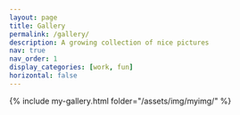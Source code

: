 ```yaml
---
layout: page
title: Gallery
permalink: /gallery/
description: A growing collection of nice pictures
nav: true
nav_order: 1
display_categories: [work, fun]
horizontal: false
---
```

{% include my-gallery.html folder="/assets/img/myimg/" %}
